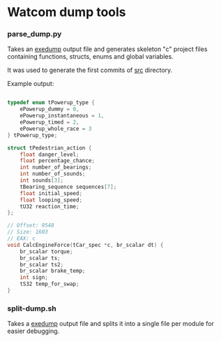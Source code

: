# Watcom dump tools

### parse_dump.py

Takes an [exedump](https://github.com/jeff-1amstudios/open-watcom-v2/tree/master/bld/exedump) output file and generates skeleton "c" project files containing functions, structs, enums and global variables.

It was used to generate the first commits of [src](../../src) directory.

Example output:
```c

typedef enum tPowerup_type {
    ePowerup_dummy = 0,
    ePowerup_instantaneous = 1,
    ePowerup_timed = 2,
    ePowerup_whole_race = 3
} tPowerup_type;

struct tPedestrian_action {
    float danger_level;
    float percentage_chance;
    int number_of_bearings;
    int number_of_sounds;
    int sounds[3];
    tBearing_sequence sequences[7];
    float initial_speed;
    float looping_speed;
    tU32 reaction_time;
};

// Offset: 9548
// Size: 1603
// EAX: c
void CalcEngineForce(tCar_spec *c, br_scalar dt) {
    br_scalar torque;
    br_scalar ts;
    br_scalar ts2;
    br_scalar brake_temp;
    int sign;
    tS32 temp_for_swap;
}
```

### split-dump.sh
Takes a [exedump](https://github.com/jeff-1amstudios/open-watcom-v2/tree/master/bld/exedump) output file and splits it into a single file per module for easier debugging.


